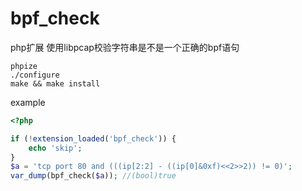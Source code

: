 # bpf_check
php扩展 使用libpcap校验字符串是不是一个正确的bpf语句

```shell
phpize
./configure
make && make install
```

example
```php
<?php

if (!extension_loaded('bpf_check')) {
    echo 'skip';
}
$a = 'tcp port 80 and (((ip[2:2] - ((ip[0]&0xf)<<2>>2)) != 0)';
var_dump(bpf_check($a)); //(bool)true

```
